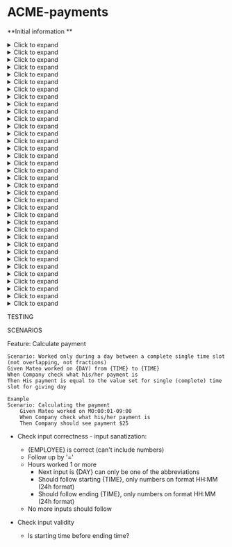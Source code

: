 # ACME-payments

**Initial information **

<details><summary>Click to expand</summary>
Time slots - Payments
</details>
<details><summary>Click to expand</summary>

</details>
<details><summary>Click to expand</summary>
Monday - Friday
</details>
<details><summary>Click to expand</summary>

</details>
<details><summary>Click to expand</summary>
WEEK - SLOT 1: 00:01 - 09:00 25 USD
</details>
<details><summary>Click to expand</summary>

</details>
<details><summary>Click to expand</summary>
WEEK - SLOT 2: 09:01 - 18:00 15 USD
</details>
<details><summary>Click to expand</summary>

</details>
<details><summary>Click to expand</summary>
WEEK - SLOT 3: 18:01 - 00:00 20 USD
</details>
<details><summary>Click to expand</summary>

</details>
<details><summary>Click to expand</summary>
Saturday and Sunday
</details>
<details><summary>Click to expand</summary>

</details>
<details><summary>Click to expand</summary>
WEEKEND - SLOT 1: 00:01 - 09:00 30 USD
</details>
<details><summary>Click to expand</summary>

</details>
<details><summary>Click to expand</summary>
WEEKEND - SLOT 2: 09:01 - 18:00 20 USD
</details>
<details><summary>Click to expand</summary>

</details>
<details><summary>Click to expand</summary>
WEEKEND - SLOT 3: 18:01 - 00:00 25 USD
</details>
<details><summary>Click to expand</summary>

</details>
<details><summary>Click to expand</summary>

</details>
<details><summary>Click to expand</summary>
Input  {EMPLOYEE}={DAY}{TIME}-{TIME}
</details>
<details><summary>Click to expand</summary>

</details>
<details><summary>Click to expand</summary>
MO: Monday
</details>
<details><summary>Click to expand</summary>

</details>
<details><summary>Click to expand</summary>
TU: Tuesday
</details>
<details><summary>Click to expand</summary>

</details>
<details><summary>Click to expand</summary>
WE: Wednesday
</details>
<details><summary>Click to expand</summary>

</details>
<details><summary>Click to expand</summary>
TH: Thursday
</details>
<details><summary>Click to expand</summary>

</details>
<details><summary>Click to expand</summary>
FR: Friday
</details>
<details><summary>Click to expand</summary>

</details>
<details><summary>Click to expand</summary>
SA: Saturday
</details>
<details><summary>Click to expand</summary>

</details>
<details><summary>Click to expand</summary>
SU: Sunday
</details>
<details><summary>Click to expand</summary>

</details>
<details><summary>Click to expand</summary>
OUTPUT The amount to pay {EMPLOYEE} is:{AMOUNT} USD
</details>


TESTING

SCENARIOS

Feature: Calculate payment

	Scenario: Worked only during a day between a complete single time slot (not overlapping, not fractions)
	Given Mateo worked on {DAY) from {TIME} to {TIME}
	When Company check what his/her payment is
	Then His payment is equal to the value set for single (complete) time slot for giving day
	
	Example
	Scenario: Calculating the payment
  	    Given Mateo worked on MO:00:01-09:00
    	When Company check what his/her payment is
    	Then Company should see payment $25


- Check input correctness - input sanatization:
	- {EMPLOYEE} is correct (can't include numbers)
	- Follow up by '=' 
	- Hours worked 1 or more
  		- Next input is {DAY} can only be one of the abbreviations
 		- Should follow starting {TIME}, only numbers on format HH:MM (24h format)
		- Should follow ending {TIME}, only numbers on format HH:MM (24h format)
	- No more inputs should follow

- Check input validity 
	- Is starting time before ending time?



